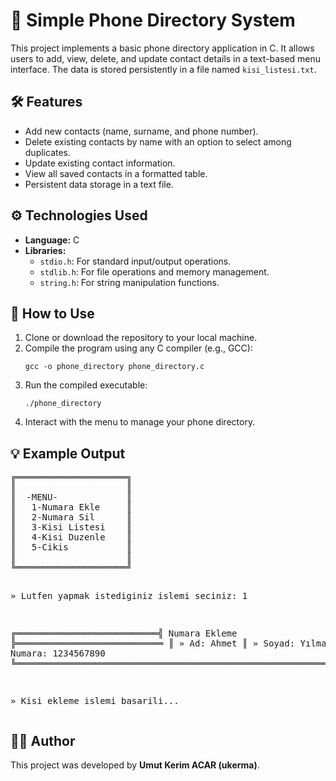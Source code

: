 <h1>📒 Simple Phone Directory System</h1>
<p>
   This project implements a basic phone directory application in C. It allows users to add, view, delete, and update contact details in a text-based menu interface. The data is stored persistently in a file named <code>kisi_listesi.txt</code>.
</p>

<h2>🛠️ Features</h2>
<ul>
   <li> Add new contacts (name, surname, and phone number).</li>
   <li> Delete existing contacts by name with an option to select among duplicates.</li>
   <li> Update existing contact information.</li>
   <li> View all saved contacts in a formatted table.</li>
   <li> Persistent data storage in a text file.</li>
</ul>

<h2>⚙️ Technologies Used</h2>
<ul>
   <li> <strong>Language:</strong> C</li>
   <li> <strong>Libraries:</strong> 
      <ul>
         <li><code>stdio.h</code>: For standard input/output operations.</li>
         <li><code>stdlib.h</code>: For file operations and memory management.</li>
         <li><code>string.h</code>: For string manipulation functions.</li>
      </ul>
   </li>
</ul>

<h2>🚀 How to Use</h2>
<ol>
   <li> Clone or download the repository to your local machine.</li>
   <li> Compile the program using any C compiler (e.g., GCC):
      <pre><code>gcc -o phone_directory phone_directory.c</code></pre>
   </li>
   <li> Run the compiled executable:
      <pre><code>./phone_directory</code></pre>
   </li>
   <li> Interact with the menu to manage your phone directory.</li>
</ol>

<h2>💡 Example Output</h2>
<pre>
╔═════════════════════╗
║                     ║
║  -MENU-             ║
║   1-Numara Ekle     ║
║   2-Numara Sil      ║
║   3-Kisi Listesi    ║
║   4-Kisi Duzenle    ║
║   5-Cikis           ║
║                     ║
╚═════════════════════╝

» Lutfen yapmak istediginiz islemi seciniz: 1

╔═══════════════════════════╣ Numara Ekleme ╠════════════════════════════
║ » Ad: Ahmet
║ » Soyad: Yılmaz
║ » Numara: 1234567890
╚════════════════════════════════════════════════════════════════════════

» Kisi ekleme islemi basarili...
</pre>

<h2>👨‍💻 Author</h2>
<p>
   This project was developed by <strong>Umut Kerim ACAR (ukerma)</strong>.</p>
